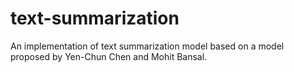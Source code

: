 # text-summarization
An implementation of text summarization model based on a model proposed by Yen-Chun Chen and Mohit Bansal. 
